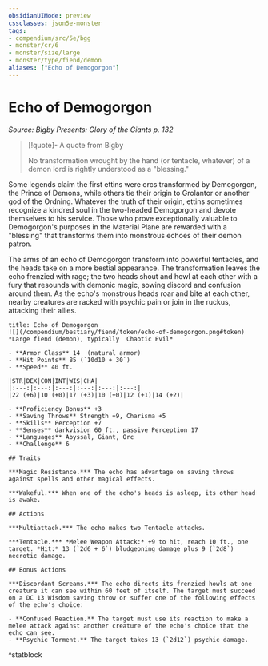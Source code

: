 ```yaml
---
obsidianUIMode: preview
cssclasses: json5e-monster
tags:
- compendium/src/5e/bgg
- monster/cr/6
- monster/size/large
- monster/type/fiend/demon
aliases: ["Echo of Demogorgon"]
---
```

# Echo of Demogorgon
*Source: Bigby Presents: Glory of the Giants p. 132*  

> [!quote]- A quote from Bigby  
> 
> No transformation wrought by the hand (or tentacle, whatever) of a demon lord is rightly understood as a "blessing."

Some legends claim the first ettins were orcs transformed by Demogorgon, the Prince of Demons, while others tie their origin to Grolantor or another god of the Ordning. Whatever the truth of their origin, ettins sometimes recognize a kindred soul in the two-headed Demogorgon and devote themselves to his service. Those who prove exceptionally valuable to Demogorgon's purposes in the Material Plane are rewarded with a "blessing" that transforms them into monstrous echoes of their demon patron.

The arms of an echo of Demogorgon transform into powerful tentacles, and the heads take on a more bestial appearance. The transformation leaves the echo frenzied with rage; the two heads shout and howl at each other with a fury that resounds with demonic magic, sowing discord and confusion around them. As the echo's monstrous heads roar and bite at each other, nearby creatures are racked with psychic pain or join in the ruckus, attacking their allies.

```ad-statblock
title: Echo of Demogorgon
![](/compendium/bestiary/fiend/token/echo-of-demogorgon.png#token)
*Large fiend (demon), typically  Chaotic Evil*

- **Armor Class** 14  (natural armor)
- **Hit Points** 85 (`10d10 + 30`)
- **Speed** 40 ft.

|STR|DEX|CON|INT|WIS|CHA|
|:---:|:---:|:---:|:---:|:---:|:---:|
|22 (+6)|10 (+0)|17 (+3)|10 (+0)|12 (+1)|14 (+2)|

- **Proficiency Bonus** +3
- **Saving Throws** Strength +9, Charisma +5
- **Skills** Perception +7
- **Senses** darkvision 60 ft., passive Perception 17
- **Languages** Abyssal, Giant, Orc
- **Challenge** 6

## Traits

***Magic Resistance.*** The echo has advantage on saving throws against spells and other magical effects.

***Wakeful.*** When one of the echo's heads is asleep, its other head is awake.

## Actions

***Multiattack.*** The echo makes two Tentacle attacks.

***Tentacle.*** *Melee Weapon Attack:* +9 to hit, reach 10 ft., one target. *Hit:* 13 (`2d6 + 6`) bludgeoning damage plus 9 (`2d8`) necrotic damage.

## Bonus Actions

***Discordant Screams.*** The echo directs its frenzied howls at one creature it can see within 60 feet of itself. The target must succeed on a DC 13 Wisdom saving throw or suffer one of the following effects of the echo's choice:

- **Confused Reaction.** The target must use its reaction to make a melee attack against another creature of the echo's choice that the echo can see.  
- **Psychic Torment.** The target takes 13 (`2d12`) psychic damage.  
```
^statblock